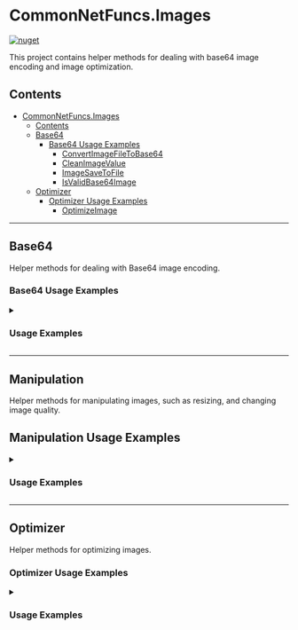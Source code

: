 # CommonNetFuncs.Images

[![nuget](https://img.shields.io/nuget/dt/CommonNetFuncs.Images)](https://www.nuget.org/packages/CommonNetFuncs.Images/)

This project contains helper methods for dealing with base64 image encoding and image optimization.

## Contents

- [CommonNetFuncs.Images](#commonnetfuncsimages)
  - [Contents](#contents)
  - [Base64](#base64)
    - [Base64 Usage Examples](#base64-usage-examples)
      - [ConvertImageFileToBase64](#convertimagefiletobase64)
      - [CleanImageValue](#cleanimagevalue)
      - [ImageSaveToFile](#imagesavetofile)
      - [IsValidBase64Image](#isvalidbase64image)
  - [Optimizer](#optimizer)
    - [Optimizer Usage Examples](#optimizer-usage-examples)
      - [OptimizeImage](#optimizeimage)

---

## Base64

Helper methods for dealing with Base64 image encoding.

### Base64 Usage Examples

<details>
<summary><h3>Usage Examples</h3></summary>

#### ConvertImageFileToBase64

Converts an image file or stream to a Base64 string.

```cs
string base64String = ConvertImageFileToBase64(@"C:\path\to\image.jpg"); // Returns the Base64 string representation of the image file.
```

#### CleanImageValue [Obsolete, please use [ExtractBase64](#extractbase64)]

Attempts to clean a Base64 string by removing any metadata or unwanted characters that may come with it when reading from an HTML element.

```cs
string base64String = "data:image/png;base64, iVBORw0KGgoAAAANSUhEUgAAAAUAAAAFCAYAAACNbyblAAAAHElEQVQI12P4//8/w38GIAXDIBKE0DHxgljNBAAO9TXL0Y4OHwAAAABJRU5ErkJggg==";
string? cleanedBase64 = CleanImageValue(base64String); // "iVBORw0KGgoAAAANSUhEUgAAAAUAAAAFCAYAAACNbyblAAAAHElEQVQI12P4//8/w38GIAXDIBKE0DHxgljNBAAO9TXL0Y4OHwAAAABJRU5ErkJggg=="
```

#### ExtractBase64

Attempts to clean a CSS background image containing a Base64 string by removing any metadata or unwanted characters that may come with it when reading from an HTML element.
Validates that the Base64 string is a valid image format.

```cs
string base64String = "data:image/png;base64, iVBORw0KGgoAAAANSUhEUgAAAAUAAAAFCAYAAACNbyblAAAAHElEQVQI12P4//8/w38GIAXDIBKE0DHxgljNBAAO9TXL0Y4OHwAAAABJRU5ErkJggg==";
string? cleanedBase64 = base64String.ExtractBase64(); // "iVBORw0KGgoAAAANSUhEUgAAAAUAAAAFCAYAAACNbyblAAAAHElEQVQI12P4//8/w38GIAXDIBKE0DHxgljNBAAO9TXL0Y4OHwAAAABJRU5ErkJggg=="
```

#### ImageSaveToFile

Save a Base64 string to an image file.

```cs
string base64String = "iVBORw0KGgoAAAANSUhEUgAAAAUAAAAFCAYAAACNbyblAAAAHElEQVQI12P4//8/w38GIAXDIBKE0DHxgljNBAAO9TXL0Y4OHwAAAABJRU5ErkJggg==";
ImageSaveToFile(base64String, @"C:\path\to\output_image.png"); // Saves the Base64 string as an image file at the specified path.
```

#### IsValidBase64Image

Checks to see if a Base64 string is a valid image format.

```cs
string base64String = "iVBORw0KGgoAAAANSUhEUgAAAAUAAAAFCAYAAACNbyblAAAAHElEQVQI12P4//8/w38GIAXDIBKE0DHxgljNBAAO9TXL0Y4OHwAAAABJRU5ErkJggg==";
bool isValid = IsValidBase64Image(base64String); // true
```

</details>

---

## Manipulation

Helper methods for manipulating images, such as resizing, and changing image quality.

## Manipulation Usage Examples

<details>
<summary><h3>Usage Examples</h3></summary>

#### ResizeImage

Resizes an image to the specified width and height, maintaining the aspect ratio if desired.

```cs
await ResizeImage(@"C:\path\to\input_image.jpg", @"C:\path\to\output_image.jpg", 800, 600); // "C:\path\to\output_image.jpg" contains the 800px x 600px resized image.
```

#### ConvertImageFormat

Converts an image from one format to another (e.g., JPEG to PNG).

```cs
await ConvertImageFormat(@"C:\path\to\input_image.jpg", @"C:\path\to\output_image.png", PngFormat.Instance); // "C:\path\to\output_image.png" contains the converted image in png format.
```

#### ReduceImageQuality

Reduces the quality of an image by applying a specified JPEG quality level, which can help in reducing file size. Neither input nor output are required to be JPEG format.
```cs
await ReduceImageQuality(@"C:\path\to\input_image.jpg", @"C:\path\to\output_image.jpg", 50); // "C:\path\to\output_image.jpg" contains the image with reduced 50% quality
```

#### TryDetectImageType
Detects the image format of a file based on its content, returning the format as a string.

```cs
TryDetectImageType(@"C:\path\to\input_image.jpg", out IImageFormat? format); // Returns true and format is the "JPEG" IImageFormat.
```

#### TryGetMetadata

Attempts to retrieve ImageMetadata from an image file.

```cs
TryGetMetadata(@"C:\path\to\input_image.jpg", out ImageMetadata metadata); // Returns ImageMetadata with properties like Width, Height, Format, etc.
```

</details>

---

## Optimizer

Helper methods for optimizing images.

### Optimizer Usage Examples

<details>
<summary><h3>Usage Examples</h3></summary>

#### OptimizeImage

Optimizes an image by reducing its file size without sacrificing quality using gifsicle, jpegoptim, or optipng CLI tools depending on the image format.

```cs
await OptimizeImage(@"C:\path\to\input_image.jpg", @"C:\path\to\output_image.jpg"); // "C:\path\to\output_image.jpg" contains the optimized image.
```

</details>
